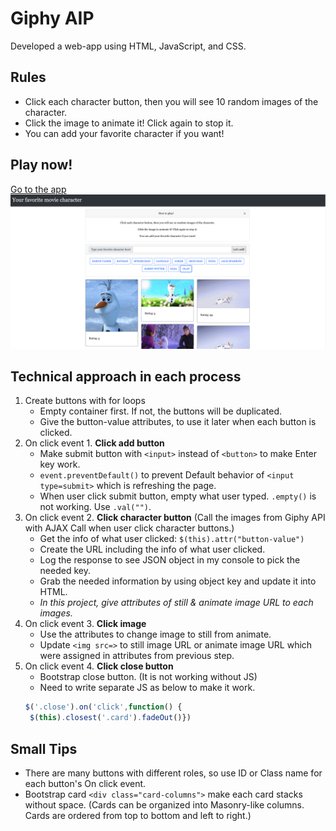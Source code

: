 # Giphy AIP
Developed a web-app using HTML, JavaScript, and CSS.

## Rules
- Click each character button, then you will see 10 random images of the character.
- Click the image to animate it! Click again to stop it.
- You can add your favorite character if you want!

## Play now!
[Go to the app](https://nnjh12.github.io/Giphy-API/)
![preview](./assets/preview.png)

## Technical approach in each process
1. Create buttons with for loops
    * Empty container first. If not, the buttons will be duplicated.
    * Give the button-value attributes, to use it later when each button is clicked.
1. On click event 1. **Click add button**
    * Make submit button with `<input>` instead of `<button>` to make Enter key work.
    * `event.preventDefault()` to prevent Default behavior of `<input type=submit>` which is refreshing the page.
    * When user click submit button, empty what user typed. `.empty()` is not working. Use `.val("")`.
1. On click event 2. **Click character button** (Call the images from Giphy API with AJAX Call when user click character buttons.)
    * Get the info of what user clicked: `$(this).attr("button-value")`
    * Create the URL including the info of what user clicked.
    * Log the response to see JSON object in my console to pick the needed key.
    * Grab the needed information by using object key and update it into HTML.
    * *In this project, give attributes of still & animate image URL to each images.*
1. On click event 3. **Click image**
    * Use the attributes to change image to still from animate.
    * Update `<img src=>` to still image URL or animate image URL which were assigned in attributes from previous step.
1. On click event 4. **Click close button**
    * Bootstrap close button. (It is not working without JS)
    * Need to write separate JS as below to make it work.
   ```javascript
   $('.close').on('click',function() {
    $(this).closest('.card').fadeOut()})
    ```
## Small Tips
* There are many buttons with different roles, so use ID or Class name for each button's On click event. 
* Bootstrap card `<div class="card-columns">` make each card stacks without space.
  (Cards can be organized into Masonry-like columns. Cards are ordered from top to bottom and left to right.)
